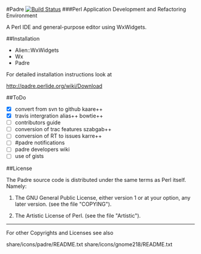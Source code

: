 #Padre [![Build Status](https://travis-ci.org/PadreIDE/Padre.png?branch=master)](https://travis-ci.org/PadreIDE/Padre)
###Perl Application Development and Refactoring Environment

A Perl IDE and general-purpose editor using WxWidgets.

##Installation

* Alien::WxWidgets
* Wx
* Padre

For detailed installation instructions look at 

http://padre.perlide.org/wiki/Download

##ToDo

-[x] convert from svn to github kaare++
-[x] travis intergration alias++ bowtie++
-[ ] contributors guide
-[ ] conversion of trac features szabgab++
-[ ] conversion of RT to issues karre++
-[ ] #padre notifications
-[ ] padre developers wiki
-[ ] use of gists

##License

The Padre source code is distributed under the same terms as Perl itself. 
Namely:

1. The GNU General Public License, either version 1 or at your option,
any later version. (see the file "COPYING").

2. The Artistic License of Perl. (see the file "Artistic").


--------------------------------------------------------
For other Copyrights and Licenses see also

share/icons/padre/README.txt
share/icons/gnome218/README.txt

